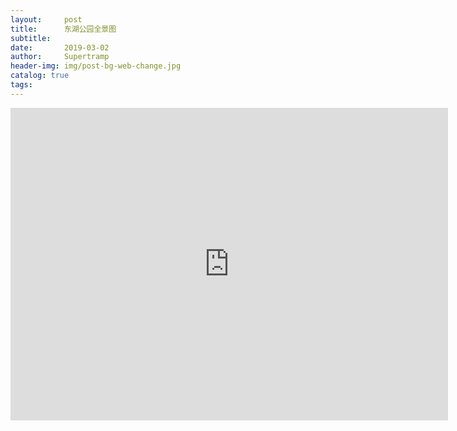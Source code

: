 ```yaml
---
layout:     post
title:      东湖公园全景图
subtitle:   
date:       2019-03-02
author:     Supertramp
header-img: img/post-bg-web-change.jpg
catalog: true
tags:
---
```


<iframe src="https://720yun.com/t/93ejugyO5f6" frameborder="no" width="700" height="500" ></iframe>
